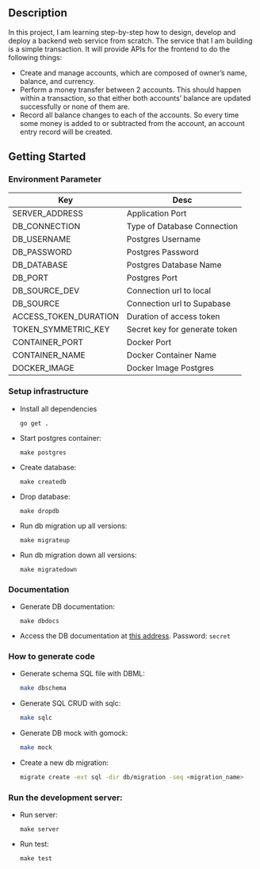 ## Description

In this project, I am learning step-by-step how to design, develop and deploy a backend web service from scratch. The service that I am building is a simple transaction. It will provide APIs for the frontend to do the following things:

- Create and manage accounts, which are composed of owner’s name, balance, and currency.
- Perform a money transfer between 2 accounts. This should happen within a transaction, so that either both accounts’ balance are updated successfully or none of them are.
- Record all balance changes to each of the accounts. So every time some money is added to or subtracted from the account, an account entry record will be created.

## Getting Started

### Environment Parameter

| Key                   | Desc                          |
| --------------------- | ----------------------------- |
| SERVER_ADDRESS        | Application Port              |
| DB_CONNECTION         | Type of Database Connection   |
| DB_USERNAME           | Postgres Username             |
| DB_PASSWORD           | Postgres Password             |
| DB_DATABASE           | Postgres Database Name        |
| DB_PORT               | Postgres Port                 |
| DB_SOURCE_DEV         | Connection url to local       |
| DB_SOURCE             | Connection url to Supabase      |
| ACCESS_TOKEN_DURATION | Duration of access token      |
| TOKEN_SYMMETRIC_KEY   | Secret key for generate token |
| CONTAINER_PORT        | Docker Port                   |
| CONTAINER_NAME        | Docker Container Name         |
| DOCKER_IMAGE          | Docker Image Postgres         |

### Setup infrastructure

- Install all dependencies

  ```
  go get .
  ```

- Start postgres container:

  ```
  make postgres
  ```

- Create database:

  ```
  make createdb
  ```

- Drop database:

  ```
  make dropdb
  ```

- Run db migration up all versions:

  ```
  make migrateup
  ```

- Run db migration down all versions:

  ```
  make migratedown
  ```

### Documentation

- Generate DB documentation:

  ```
  make dbdocs
  ```

- Access the DB documentation at [this address](https://dbdocs.io/ariefromadhon/simple_transaction). Password: `secret`

### How to generate code

- Generate schema SQL file with DBML:

  ```bash
  make dbschema
  ```

- Generate SQL CRUD with sqlc:

  ```bash
  make sqlc
  ```

- Generate DB mock with gomock:

  ```bash
  make mock
  ```

- Create a new db migration:

  ```bash
  migrate create -ext sql -dir db/migration -seq <migration_name>
  ```

### Run the development server:

- Run server:

  ```
  make server
  ```

- Run test:

  ```
  make test
  ```
